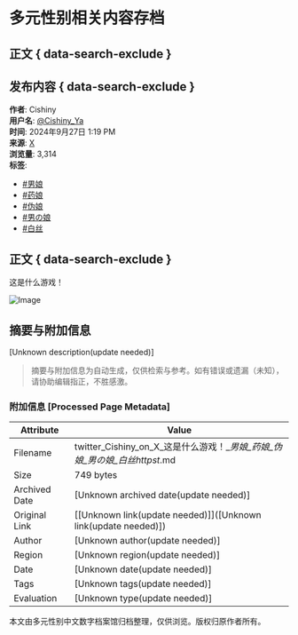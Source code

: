 # 多元性别相关内容存档

## 正文 { data-search-exclude }


## 发布内容 { data-search-exclude }

**作者**: Cishiny  
**用户名**: [@Cishiny_Ya](https://twitter.com/Cishiny_Ya)  
**时间**: 2024年9月27日 1:19 PM  
**来源**: [X](https://x.com)  
**浏览量**: 3,314  
**标签**: 
- [#男娘](https://x.com/hashtag/男娘?src=hashtag_click)
- [#药娘](https://x.com/hashtag/药娘?src=hashtag_click)
- [#伪娘](https://x.com/hashtag/伪娘?src=hashtag_click)
- [#男の娘](https://x.com/hashtag/男の娘?src=hashtag_click)
- [#白丝](https://x.com/hashtag/白丝?src=hashtag_click)

## 正文 { data-search-exclude }
这是什么游戏！  

![Image](https://pbs.twimg.com/media/GYfFe1mawAAC5Po?format=jpg&name=900x900)
<!-- tcd_original_link https://twitter.com/Cishiny_Ya/status/1839656138733715626 -->


## 摘要与附加信息

<!-- tcd_abstract -->
[Unknown description(update needed)]
<!-- tcd_abstract_end -->

> 摘要与附加信息为自动生成，仅供检索与参考。如有错误或遗漏（未知），请协助编辑指正，不胜感激。

### 附加信息 [Processed Page Metadata]

| Attribute       | Value                                  |
|-----------------|----------------------------------------|
| Filename        | twitter_Cishiny_on_X_这是什么游戏！__男娘_药娘_伪娘_男の娘_白丝httpst_.md                             |
| Size            | 749 bytes                           |
| Archived Date   | [Unknown archived date(update needed)]                             |
| Original Link   | [[Unknown link(update needed)]]([Unknown link(update needed)])                       |
| Author          | [Unknown author(update needed)]                               |
| Region          | [Unknown region(update needed)]                               |
| Date            | [Unknown date(update needed)]                                 |
| Tags            | [Unknown tags(update needed)]                                 |
| Evaluation            | [Unknown type(update needed)]                                 |
<!-- tcd_table_end -->

本文由多元性别中文数字档案馆归档整理，仅供浏览。版权归原作者所有。
